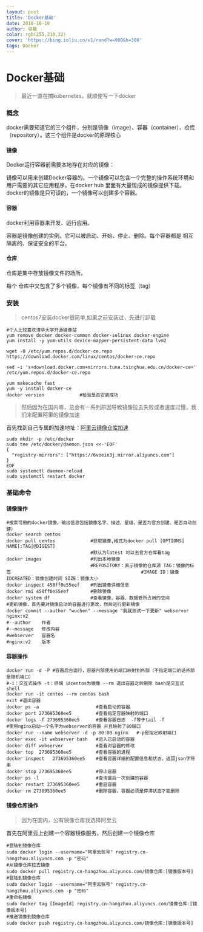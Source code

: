 ```yaml
---
layout: post
title: 'Docker基础'
date: 2018-10-19
author: 邬晨
color: rgb(255,210,32)
cover: 'https://bing.ioliu.cn/v1/rand?w=900&h=300'
tags: Docker
---
```


# Docker基础

> 最近一直在搞kubernetes，就顺便写一下docker

### 概念

docker需要知道它的三个组件，分别是镜像（image）、容器（container）、仓库（repository）。这三个组件是docker的原理核心

#### 镜像

Docker运行容器前需要本地存在对应的镜像：

镜像可以用来创建Docker容器的。一个镜像可以包含一个完整的操作系统环境和用户需要的其它应用程序。在docker hub 里面有大量现成的镜像提供下载。docker的镜像是只可读的，一个镜像可以创建多个容器。

#### 容器

docker利用容器来开发、运行应用。

容器是镜像创建的实例。它可以被启动、开始、停止、删除。每个容器都是 相互隔离的、保证安全的平台。

#### 仓库

仓库是集中存放镜像文件的场所。

每个 仓库中又包含了多个镜像，每个镜像有不同的标签（tag）

### 安装

> centos7安装docker很简单,如果之前安装过，先进行卸载

```shell
#个人比较喜欢清华大学开源镜像站
yum remove docker docker-common docker-selinux docker-engine
yum install -y yum-utils device-mapper-persistent-data lvm2

wget -O /etc/yum.repos.d/docker-ce.repo https://download.docker.com/linux/centos/docker-ce.repo

sed -i 's+download.docker.com+mirrors.tuna.tsinghua.edu.cn/docker-ce+' /etc/yum.repos.d/docker-ce.repo

yum makecache fast
yum -y install docker-ce
docker version             #检验是否安装成功
```

> 然后因为在国内嘛，总会有一系列原因导致镜像拉去失败或者速度过慢，我们来配置阿里的镜像加速

首先找到自己专属的加速地址：[阿里云镜像仓库加速](<https://cr.console.aliyun.com/?spm=5176.doc60750.2.3.AzdSXF#/accelerator>)

```shell
sudo mkdir -p /etc/docker
sudo tee /etc/docker/daemon.json <<-'EOF'
{
  "registry-mirrors": ["https://6voein3j.mirror.aliyuncs.com"]
}
EOF
sudo systemctl daemon-reload
sudo systemctl restart docker
```

### 基础命令

#### 镜像操作

```shell
#搜索可用的docker镜像，输出信息包括镜像名字、描述、星级、是否为官方创建、是否自动创建）
docker search centos
docker pull centos             #获取镜像,格式为docker pull [OPTIONS] NAME[:TAG|@DIGEST]
                               #默认为latest 可以去官方仓库看tag
docker images                  #列出本地镜像 
                               #REPOSITORY：表示镜像的仓库源 TAG：镜像的标签                                                #IMAGE ID：镜像 IDCREATED：镜像创建时间 SIZE：镜像大小
docker inspect 458ff0e55eef    #列出镜像详细信息
docker rmi 458ff0e55eef        #删除镜像
docker system df               #查看镜像、容器、数据卷所占用的空间
#更新镜像，首先要对镜像启动的容器进行更改，然后进行更新镜像
docker commit --author "wuchen" --message "我就测试一下更新" webserver nginx:v2
#--author    作者
#--message   修改内容
#webserver   容器名
#nginx:v2    版本
```

#### 容器操作

```shell
docker run -d -P #容器后台运行，容器内部使用的端口映射到外部（不指定端口的话外部是随机端口）
#-i：交互式操作 -t：终端 以centos为镜像 --rm 退出容器之后删除 bash是交互式shell
docker run -it centos --rm centos bash
exit #退出容器
docker ps -a                     #查看启动的容器
docker port 273695360ee5         #查看指定容器映射的端口
docker logs -f 273695360ee5      #查看容器日志  -f等于tail -f
#使用nginx启动一个名字为webserver的容器 并且映射了80端口
docker run --name webserver -d -p 80:80 nginx   #-p是指定映射端口
docker exec -it webserver bash   #进入已启动的容器
docker diff webserver            #查看对容器的修改
docker top  273695360ee5         #查看容器的进程
docker inspect   273695360ee5    #查看容器详细的配置信息和状态，返回json字符串
docker stop 273695360ee5         #停止容器
docker ps -l                     #查询最后一次创建的容器
docker restart 273695360ee5      #重启容器
docker rm 273695360ee5           #删除容器，容器必须是停滞状态才能删除
```

#### 镜像仓库操作

> 因为在国内，公有镜像仓库我选择阿里云

首先在阿里云上创建一个容器镜像服务，然后创建一个镜像仓库

```shell
#登陆到镜像仓库
sudo docker login --username="阿里云账号" registry.cn-hangzhou.aliyuncs.com -p "密码"
#从镜像仓库拉去镜像
sudo docker pull registry.cn-hangzhou.aliyuncs.com/镜像仓库:[镜像版本号]
#登陆到镜像仓库
sudo docker login --username="阿里云账号" registry.cn-hangzhou.aliyuncs.com -p "密码"
#重命名镜像
sudo docker tag [ImageId] registry.cn-hangzhou.aliyuncs.com/镜像仓库:[镜像版本号]
#推送镜像到镜像仓库
sudo docker push registry.cn-hangzhou.aliyuncs.com/镜像仓库:[镜像版本号]
```


